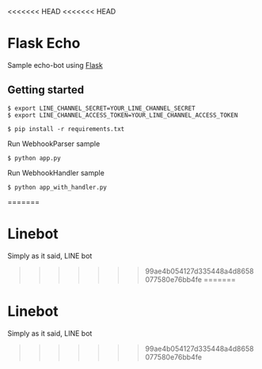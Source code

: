 <<<<<<< HEAD
<<<<<<< HEAD
# Flask Echo

Sample echo-bot using [Flask](http://flask.pocoo.org/)

## Getting started

```
$ export LINE_CHANNEL_SECRET=YOUR_LINE_CHANNEL_SECRET
$ export LINE_CHANNEL_ACCESS_TOKEN=YOUR_LINE_CHANNEL_ACCESS_TOKEN

$ pip install -r requirements.txt
```

Run WebhookParser sample

```
$ python app.py
```

Run WebhookHandler sample

```
$ python app_with_handler.py
```
=======
# Linebot
Simply as it said, LINE bot
>>>>>>> 99ae4b054127d335448a4d8658077580e76bb4fe
=======
# Linebot
Simply as it said, LINE bot
>>>>>>> 99ae4b054127d335448a4d8658077580e76bb4fe
